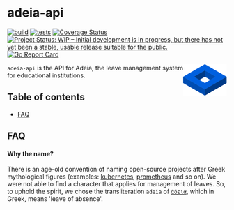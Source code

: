 adeia-api
======================
[![build](https://github.com/arkn98/adeia-api/workflows/build/badge.svg)](https://github.com/arkn98/adeia-api/actions?query=workflow%3Abuild)
[![tests](https://github.com/arkn98/adeia-api/workflows/tests/badge.svg)](https://github.com/arkn98/adeia-api/actions?query=workflow%3Atests)
[![Coverage Status](https://coveralls.io/repos/github/arkn98/adeia-api/badge.svg?branch=develop)](https://coveralls.io/github/arkn98/adeia-api?branch=develop)
[![Project Status: WIP – Initial development is in progress, but there has not yet been a stable, usable release suitable for the public.](https://www.repostatus.org/badges/latest/wip.svg)](https://www.repostatus.org/#wip)
[![Go Report Card](https://goreportcard.com/badge/github.com/arkn98/adeia-api)](https://goreportcard.com/report/github.com/arkn98/adeia-api)

<a href="https://github.com/arkn98/adeia-api">
    <img src="docs/logo.svg" align="right" alt="Adeia logo by arkn98" height="72" />
</a>

`adeia-api` is the API for Adeia, the leave management system for educational institutions.

## Table of contents

- [FAQ](#faq)

## FAQ

#### Why the name?
There is an age-old convention of naming open-source projects after Greek 
mythological figures (examples: [kubernetes](https://kubernetes.io/),
[prometheus](https://prometheus.io/) and so on). We were not able to find a
character that applies for management of leaves. So, to uphold the spirit,
we chose the transliteration `adeia` of [`άδεια`](https://en.wiktionary.org/wiki/%CE%AC%CE%B4%CE%B5%CE%B9%CE%B1),
which in Greek, means 'leave of absence'.

